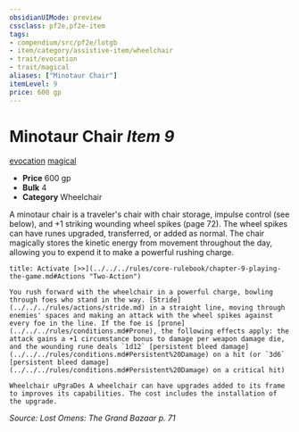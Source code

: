 ```yaml
---
obsidianUIMode: preview
cssclass: pf2e,pf2e-item
tags:
- compendium/src/pf2e/lotgb
- item/category/assistive-item/wheelchair
- trait/evocation
- trait/magical
aliases: ["Minotaur Chair"]
itemLevel: 9
price: 600 gp
---
```

# Minotaur Chair *Item 9*  
[evocation](../../../rules/traits/evocation.md)  [magical](../../../rules/traits/magical.md)  

- **Price** 600 gp
- **Bulk** 4
- **Category** Wheelchair

A minotaur chair is a traveler's chair with chair storage, impulse control (see below), and +1 striking wounding wheel spikes (page 72). The wheel spikes can have runes upgraded, transferred, or added as normal. The chair magically stores the kinetic energy from movement throughout the day, allowing you to expend it to make a powerful rushing charge.

```ad-embed-ability
title: Activate [>>](../../../rules/core-rulebook/chapter-9-playing-the-game.md#Actions "Two-Action")

You rush forward with the wheelchair in a powerful charge, bowling through foes who stand in the way. [Stride](../../../rules/actions/stride.md) in a straight line, moving through enemies' spaces and making an attack with the wheel spikes against every foe in the line. If the foe is [prone](../../../rules/conditions.md#Prone), the following effects apply: the attack gains a +1 circumstance bonus to damage per weapon damage die, and the wounding rune deals `1d12` [persistent bleed damage](../../../rules/conditions.md#Persistent%20Damage) on a hit (or `3d6` [persistent bleed damage](../../../rules/conditions.md#Persistent%20Damage) on a critical hit)

Wheelchair uPgraDes A wheelchair can have upgrades added to its frame to improves its capabilities. The cost includes the installation of the upgrade.
```

*Source: Lost Omens: The Grand Bazaar p. 71*

